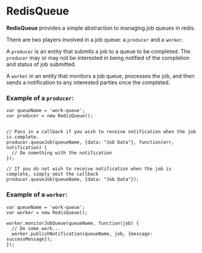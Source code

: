 # RedisQueue

**RedisQueue** provides a simple abstraction to managing job queues in redis. 

There are two players involved in a job queue: a `producer` and a `worker`. 

A `producer` is an entity that submits a job to a queue to be completed. The `producer` may or may not be interested in being notified of the completion and status of job submitted. 

A `worker` in an entity that monitors a job queue, processes the job, and then sends a notification to any interested parties once the completed. 

### Example of a `producer`:

    var queueName = 'work-queue';
    var producer = new RedisQueue();
    

    // Pass in a callback if you wish to receive notification when the job is complete.
    producer.queueJob(queueName, {data: "Job Data"}, function(err, notification) {
      // Do something with the notification
    });

    // If you do not wish to receive notification when the job is complete, simply omit the callback
    producer.queueJob(queueName, {data: "Job Data"});


### Example of a `worker`: 
    
    var queueName = 'work-queue';
    var worker = new RedisQueue();

    worker.monitorJobQueue(queueName, function(job) {
      // Do some work...
      worker.publishNotification(queueName, job, {message: successMessage});
    });







